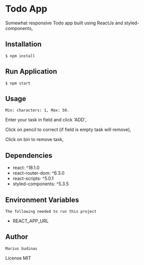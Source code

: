 # Todo App

Somewhat responsive Todo app built using ReactJs and styled-components,

## Installation

```
$ npm install
```

## Run Application

```
$ npm start
```

## Usage

`
Min: characters: 1, Max: 50.
`

Enter your task in field and click 'ADD',

Click on pencil to correct (if field is empty task will remove),

Click on bin to remove task, 



## Dependencies

- react: ^18.1.0
- react-router-dom: ^6.3.0
- react-scripts: ^5.0.1
- styled-components: ^5.3.5

## Environment Variables

`The following needed to run this project`

- REACT_APP_URL

## Author

`Marius Gudinas`

License
MIT
